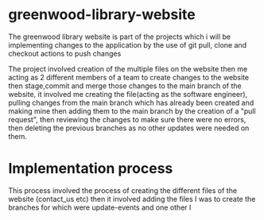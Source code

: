 # greenwood-library-website
The greenwood library website is part of the projects which i will be implementing changes to the application by the use of git pull, clone and checkout actions to push changes

The project involved creation of the multiple files on the website then me acting as 2 different members of a team to create changes to the website then stage,commit and merge those changes to the main branch of the website, it involved me creating the file(acting as the software engineer), pulling changes from the main branch which has already been created and making mine then adding them to the main branch by the creation of a "pull request", then reviewing the changes to make sure there were no errors, then deleting the previous branches as no other updates were needed on them.

# Implementation process
This process involved the process of creating the different files of the website (contact_us etc) then it involved adding the files I was to create the branches for which were update-events and one other I 
